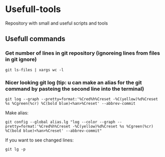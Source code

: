 # Usefull-tools
Repository with small and useful scripts and tools


## Usefull commands

### Get number of lines in git repository (ignoreing lines from files in git ignore)

```
git ls-files | xargs wc -l
```

### Nicer looking git log (tip: u can make an alias for the git command by pasteing the second line into the terminal)

```
git log --graph --pretty=format:'%Cred%h%Creset -%C(yellow)%d%Creset %s %Cgreen(%cr) %C(bold blue)<%an>%Creset' --abbrev-commit
```
Make alias:
```
git config --global alias.lg "log --color --graph --pretty=format:'%Cred%h%Creset -%C(yellow)%d%Creset %s %Cgreen(%cr) %C(bold blue)<%an>%Creset' --abbrev-commit"
```
If you want to see changed lines:

```
git lg -p
```
